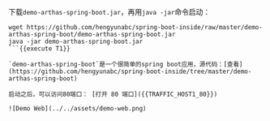下载`demo-arthas-spring-boot.jar`，再用`java -jar`命令启动：

```
wget https://github.com/hengyunabc/spring-boot-inside/raw/master/demo-arthas-spring-boot/demo-arthas-spring-boot.jar
java -jar demo-arthas-spring-boot.jar
```{{execute T1}}

`demo-arthas-spring-boot`是一个很简单的spring boot应用，源代码：[查看](https://github.com/hengyunabc/spring-boot-inside/tree/master/demo-arthas-spring-boot)

启动之后，可以访问80端口： [打开 80 端口]({{TRAFFIC_HOST1_80}})

![Demo Web](../../assets/demo-web.png)